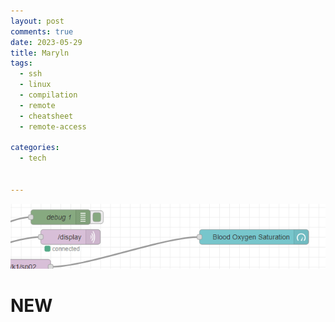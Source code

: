 ```yaml
---
layout: post
comments: true
date: 2023-05-29
title: Maryln 
tags:
  - ssh
  - linux
  - compilation
  - remote
  - cheatsheet
  - remote-access
 
categories:
  - tech


---
```

![](../../static/images/2023-05-29-maryln.md/Untitled.png)


# NEW

